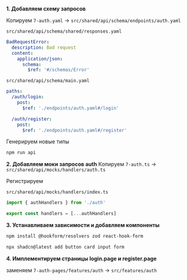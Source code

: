 **1. Добавляем схему запросов**

Копируем `7-auth.yaml` -> `src/shared/api/schema/endpoints/auth.yaml`

`src/shared/api/schema/shared/responses.yaml`

```yaml
BadRequestError:
  description: Bad request
  content:
    application/json:
      schema:
        $ref: '#/schemas/Error'
```

`src/shared/api/schema/main.yaml`

```yaml
paths:
  /auth/login:
    post:
      $ref: './endpoints/auth.yaml#/login'

  /auth/register:
    post:
      $ref: './endpoints/auth.yaml#/register'
```

Генерируем новые типы

```bash
npm run api
```

**2. Добавляем моки запросов auth**
Копируем `7-auth.ts` -> `src/shared/api/mocks/handlers/auth.ts`

Регистрируем

`src/shared/api/mocks/handlers/index.ts`

```ts
import { authHandlers } from './auth'

export const handlers = [...authHandlers]
```

**3. Устанавливаем зависимости и добавляем компоненты**

```bash
npm install @hookform/resolvers zod react-hook-form

npx shadcn@latest add button card input form
```

**4. Имплементируем страницы login.page и register.page**

заменяем `7-auth-pages/features/auth` -> `src/features/auth`

